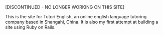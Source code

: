 [DISCONTINUED - NO LONGER WORKING ON THIS SITE]

This is the site for Tutori English, an online english language tutoring company based in Shangahi, China. It is also my first attempt at building a site using Ruby on Rails. 
